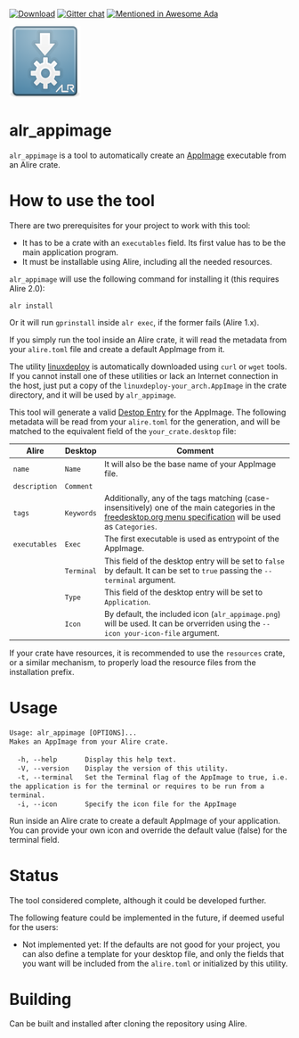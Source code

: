 <!---
[![Build](https://github.com/mgrojo/alr-appimage/actions/workflows/main.yml/badge.svg)](https://github.com/mgrojo/alr-appimage/actions/workflows/main.yml)
[![Alire](https://img.shields.io/endpoint?url=https://alire.ada.dev/badges/alr_appimage.json)](https://alire.ada.dev/crates/alr_appimage.html)
[![Alire CI/CD](https://img.shields.io/endpoint?url=https://alire-crate-ci.ada.dev/badges/alr_appimage.json)](https://alire-crate-ci.ada.dev/crates/alr_appimage.html)
-->
[![Download][download-img]][download]
[![Gitter chat](https://badges.gitter.im/gitterHQ/gitter.png)](https://gitter.im/ada-lang/Lobby)
[![Mentioned in Awesome Ada](https://awesome.re/mentioned-badge.svg)](https://github.com/ohenley/awesome-ada)

  [download-img]: https://img.shields.io/github/downloads/mgrojo/alr-appimage/total.svg
  [download]: https://github.com/mgrojo/alr-appimage/releases
  
![Alr_Appimage](https://raw.githubusercontent.com/mgrojo/alr-appimage/master/share/alr_appimage/alr_appimage.png "alr_appimage icon")

# alr_appimage

`alr_appimage` is a tool to automatically create an
[AppImage](https://appimage.org/) executable from an Alire crate.

# How to use the tool

There are two prerequisites for your project to work with this tool:
- It has to be a crate with an `executables` field. Its first value
  has to be the main application program.
- It must be installable using Alire, including all the needed resources.


`alr_appimage` will use the following command for installing it (this requires Alire 2.0):
```shell
alr install
```
Or it will run `gprinstall` inside `alr exec`, if the former fails (Alire 1.x).

If you simply run the tool inside an Alire crate, it will read the
metadata from your `alire.toml` file and create a default AppImage
from it.

The utility [linuxdeploy](https://github.com/linuxdeploy/linuxdeploy)
is automatically downloaded using `curl` or `wget` tools. If you
cannot install one of these utilities or lack an Internet connection in the
host, just put a copy of the `linuxdeploy-your_arch.AppImage` in the
crate directory, and it will be used by `alr_appimage`.

This tool will generate a valid [Destop Entry](https://specifications.freedesktop.org/desktop-entry-spec/latest/)
for the AppImage. The following metadata will be read from your
`alire.toml` for the generation, and will be matched to the equivalent
field of the `your_crate.desktop` file:

| Alire  | Desktop   | Comment  |
|---|---|---|
| `name` | `Name` | It will also be the base name of your AppImage file.
| `description` | `Comment` |
| `tags` | `Keywords` | Additionally, any of the tags matching (case-insensitively) one of the main categories in the [freedesktop.org menu specification](https://specifications.freedesktop.org/menu-spec/menu-spec-1.0.html) will be used as `Categories`.
| `executables` | `Exec` | The first executable is used as entrypoint of the AppImage.
| | `Terminal` | This field of the desktop entry will be set to `false` by default. It can be set to `true` passing the `--terminal` argument.
| | `Type` | This field of the desktop entry will be set to `Application`.
| | `Icon` | By default, the included icon (`alr_appimage.png`) will be used. It can be orverriden using the `--icon your-icon-file` argument.

If your crate have resources, it is recommended to use the `resources`
crate, or a similar mechanism, to properly load the resource files from
the installation prefix.

# Usage
```
Usage: alr_appimage [OPTIONS]...
Makes an AppImage from your Alire crate.

  -h, --help       Display this help text.
  -V, --version    Display the version of this utility.
  -t, --terminal   Set the Terminal flag of the AppImage to true, i.e. the application is for the terminal or requires to be run from a terminal.
  -i, --icon       Specify the icon file for the AppImage
```

Run inside an Alire crate to create a default AppImage of your
application.  You can provide your own icon and override the default
value (false) for the terminal field.


# Status
The tool considered complete, although it could be developed further.

The following feature could be implemented in the future, if deemed
useful for the users:
- Not implemented yet: If the defaults are not good for your
  project, you can also define a template for your desktop file, and
  only the fields that you want will be included from the `alire.toml`
  or initialized by this utility.

# Building
Can be built and installed after cloning the repository using Alire.
